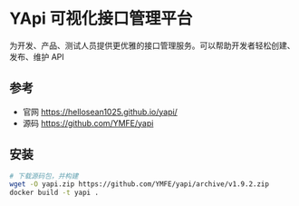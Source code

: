 # YApi 可视化接口管理平台

为开发、产品、测试人员提供更优雅的接口管理服务。可以帮助开发者轻松创建、发布、维护 API

## 参考

* 官网 <https://hellosean1025.github.io/yapi/>
* 源码 <https://github.com/YMFE/yapi>

## 安装

```bash
# 下载源码包，并构建
wget -O yapi.zip https://github.com/YMFE/yapi/archive/v1.9.2.zip
docker build -t yapi .

```

